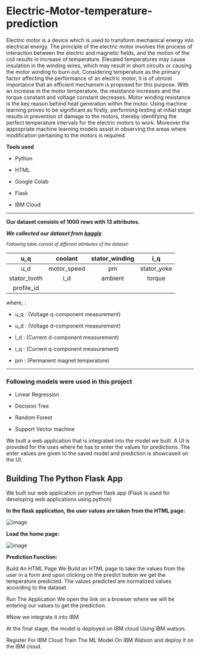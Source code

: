 # Electric-Motor-temperature-prediction

Electric motor is a device which is used to transform mechanical energy into electrical energy.
The principle of the electric motor involves the process of interaction between the
electric and magnetic fields, and the motion of the coil results in increase of temperature.
Elevated temperatures may cause insulation in the winding wires, which may result in short
circuits or causing the motor winding to burn out.
Considering temperature as the primary factor affecting the performance of an electric
motor, it is of utmost importance that an efficient mechanism is proposed for this
purpose. With an increase in the motor temperature, the resistance increases and the
torque constant and voltage constant decreases. Motor winding resistance is the key
reason behind heat generation within the motor. Using machine learning proves to be
significant as firstly, performing testing at initial stage results in prevention of damage to
the motors, thereby identifying the perfect temperature intervals for the electric motors to
work. Moreover the appropriate machine learning models assist in observing the areas
where modification pertaining to the motors is required.


**Tools used**

- Python 
* HTML
+ Google Colab
- Flask
* IBM Cloud

<hr>

**Our dataset consists of 1000 rows with 13 attributes.**

***We collected our dataset from [kaggle](https://www.kaggle.com/datasets/wkirgsn/electric-motor-temperature)***

<sub>_Following table consist of different attributes of the dataset:_</sub>

|  u_q | coolant | stator_winding | i_q |
| :---: | :---: | :---: | :---: |
| u_d | motor_speed | pm | stator_yoke |
| stator_tooth  | i_d | ambient | torque |
| profile_id |

where, : 

- u_q : (Voltage q-component measurement)
* u_d : (Voltage d-component measurement)
+ i_d : (Current d-component measurement)
- i_q : (Current q-component measurement)
* pm : (Permanent magnet temperature)

<hr>

### Following models were used in this project

- Linear Regression
* Decision Tree
+ Random Forest
- Support Vector machine


We built a web application that is integrated into the model we built. A UI is provided for the uses where he has to enter the values for predictions. The enter values are given to the saved model and prediction is showcased on the UI.


## Building The Python Flask App

We built our web application on python flask app (Flask is used for developing web applications using python)

**In the flask application, the user values are taken from the HTML page:**

![image](https://user-images.githubusercontent.com/105945382/211164655-bed747aa-a26f-4ef1-a268-773bb4906ba7.png)

**Load the home page:**

![image](https://user-images.githubusercontent.com/105945382/211164779-6814cada-17ca-4ed2-b1e8-a1fc48f6b12c.png)

**Prediction Function:**





Build An HTML Page 
 We Build an HTML page to take the values from the user in a form and upon clicking on the predict button we get the temperature predicted. The values predicted are normalized values according to the dataset.
 
Run The Application
 We open the link on a browser where we will be entering our values to get the prediction.

#Now we integrate it into IBM 

At the final stage, the model is deployed on IBM cloud Using IBM watson.


 Register For IBM Cloud
 Train The ML Model On IBM Watson and deploy it on the IBM cloud.
